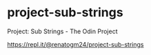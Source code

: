 # project-sub-strings
Project: Sub Strings - The Odin Project

https://repl.it/@renatogm24/project-sub-strings
